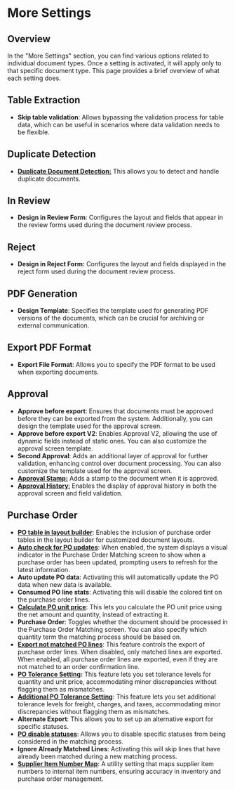 # More Settings

## Overview

In the "More Settings" section, you can find various options related to individual document types. Once a setting is activated, it will apply only to that specific document type. This page provides a brief overview of what each setting does.

## Table Extraction

* **Skip table validation**: Allows bypassing the validation process for table data, which can be useful in scenarios where data validation needs to be flexible.

## Duplicate Detection

* [**Duplicate Document Detection:**](duplicate-document-handling.md) This allows you to detect and handle duplicate documents.

## In Review

* **Design in Review Form**: Configures the layout and fields that appear in the review forms used during the document review process.

## Reject

* **Design in Reject Form:** Configures the layout and fields displayed in the reject form used during the document review process.

## PDF Generation

* **Design Template**: Specifies the template used for generating PDF versions of the documents, which can be crucial for archiving or external communication.

## Export PDF Format

* **Export File Format**: Allows you to specify the PDF format to be used when exporting documents.

## Approval

* **Approve before export**: Ensures that documents must be approved before they can be exported from the system. Additionally, you can design the template used for the approval screen.
* **Approve before export V2**: Enables Approval V2, allowing the use of dynamic fields instead of static ones. You can also customize the approval screen template.
* **Second Approval**: Adds an additional layer of approval for further validation, enhancing control over document processing. You can also customize the template used for the approval screen.
* [**Approval Stamp:**](approval/approval-stamp.md) Adds a stamp to the document when it is approved.
* [**Approval History**:](approval/approval-history.md) Enables the display of approval history in both the approval screen and field validation.

## Purchase Order

* [**PO table in layout builder**](purchase-order/po-table-in-layout-builder.md): Enables the inclusion of purchase order tables in the layout builder for customized document layouts.
* [**Auto check for PO updates**](purchase-order/auto-check-for-po-updates.md): When enabled, the system displays a visual indicator in the Purchase Order Matching screen to show when a purchase order has been updated, prompting users to refresh for the latest information.
* **Auto update PO data**: Activating this will automatically update the PO data when new data is available.
* **Consumed PO line stats**: Activating this will disable the colored tint on the purchase order lines.
* [**Calculate PO unit price**](purchase-order/calculate-po-unit-price.md): This lets you calculate the PO unit price using the net amount and quantity, instead of extracting it.
* **Purchase Order**: Toggles whether the document should be processed in the Purchase Order Matching screen. You can also specify which quantity term the matching process should be based on.
* [**Export not matched PO lines**](purchase-order/export-not-matched-po-lines.md): This feature controls the export of purchase order lines. When disabled, only matched lines are exported. When enabled, all purchase order lines are exported, even if they are not matched to an order confirmation line.
* [**PO Tolerance Setting**](purchase-order/purchase-order-tolerance-settings-additional-purchase-order-tolerance.md)**:** This feature lets you set tolerance levels for quantity and unit price, accommodating minor discrepancies without flagging them as mismatches.
* [**Additional PO Tolerance Setting**](purchase-order/purchase-order-tolerance-settings-additional-purchase-order-tolerance.md#setting-to-configure-additional-purchase-order-tolerance-settings): This feature lets you set additional tolerance levels for freight, charges, and taxes, accommodating minor discrepancies without flagging them as mismatches.
* **Alternate Export**: This allows you to set up an alternative export for specific statuses.
* [**PO disable statuses**](purchase-order/purchase-order-disable-statuses.md): Allows you to disable specific statuses from being considered in the matching process.
* **Ignore Already Matched Lines**: Activating this will skip lines that have already been matched during a new matching process.
* [**Supplier Item Number Map**](purchase-order/supplier-item-number-map-admin-documentation.md): A utility setting that maps supplier item numbers to internal item numbers, ensuring accuracy in inventory and purchase order management.
